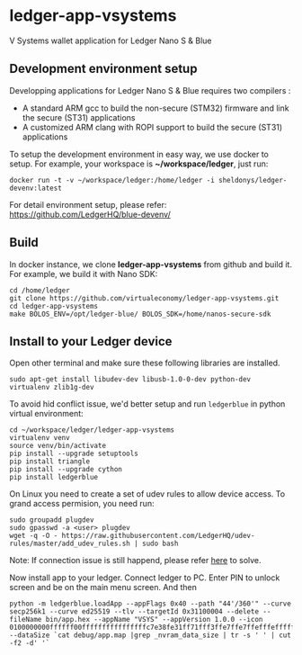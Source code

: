 # ledger-app-vsystems
V Systems wallet application for Ledger Nano S &amp; Blue

## Development environment setup
Developping applications for Ledger Nano S &amp; Blue requires two compilers :

* A standard ARM gcc to build the non-secure (STM32) firmware and link the secure (ST31) applications
* A customized ARM clang with ROPI support to build the secure (ST31) applications

To setup the development environment in easy way, we use docker to setup. For example, your workspace is **~/workspace/ledger**, just run:

```
docker run -t -v ~/workspace/ledger:/home/ledger -i sheldonys/ledger-devenv:latest
```

For detail environment setup, please refer: https://github.com/LedgerHQ/blue-devenv/

## Build
In docker instance, we clone **ledger-app-vsystems** from github and build it. For example, we build it with Nano SDK:

```
cd /home/ledger
git clone https://github.com/virtualeconomy/ledger-app-vsystems.git
cd ledger-app-vsystems
make BOLOS_ENV=/opt/ledger-blue/ BOLOS_SDK=/home/nanos-secure-sdk
```

## Install to your Ledger device
Open other terminal and make sure these following libraries are installed.

```
sudo apt-get install libudev-dev libusb-1.0-0-dev python-dev virtualenv zlib1g-dev
```

To avoid hid conflict issue, we'd better setup and run `ledgerblue` in python virtual environment:

```
cd ~/workspace/ledger/ledger-app-vsystems
virtualenv venv
source venv/bin/activate
pip install --upgrade setuptools
pip install triangle
pip install --upgrade cython
pip install ledgerblue
```

On Linux you need to create a set of udev rules to allow device access. To grand access permision, you need run:

```
sudo groupadd plugdev
sudo gpasswd -a <user> plugdev
wget -q -O - https://raw.githubusercontent.com/LedgerHQ/udev-rules/master/add_udev_rules.sh | sudo bash
```

Note: If connection issue is still happend, please refer [here](https://support.ledger.com/hc/en-us/articles/115005165269-What-if-Ledger-Wallet-is-not-recognized-on-Linux-) to solve.

Now install app to your ledger. Connect ledger to PC. Enter PIN to unlock screen and be on the main menu screen. And then

```
python -m ledgerblue.loadApp --appFlags 0x40 --path "44'/360'" --curve secp256k1 --curve ed25519 --tlv --targetId 0x31100004 --delete --fileName bin/app.hex --appName "VSYS" --appVersion 1.0.0 --icon 0100000000ffffff00ffffffffffffffffc7e38fe31ff71fff3ffe7ffe7ffefffeffffffffffffffff --dataSize `cat debug/app.map |grep _nvram_data_size | tr -s ' ' | cut -f2 -d' '` 
```
